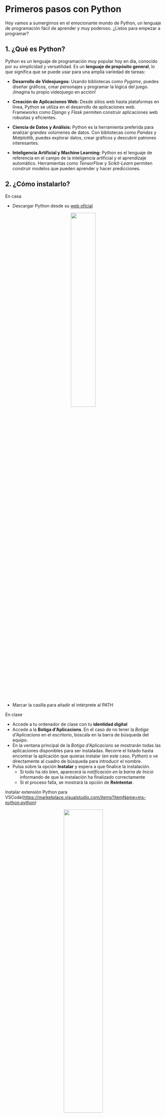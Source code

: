 # Primeros pasos con Python

Hoy vamos a sumergirnos en el emocionante mundo de Python, un lenguaje de programación fácil de aprender y muy poderoso. ¿Listos para empezar a programar? 

## 1. ¿Qué es Python?

Python es un lenguaje de programación muy popular hoy en dia, conocido por su simplicidad y versatilidad. Es un **lenguaje de propósito general**, lo que significa que se puede usar para una amplia variedad de tareas:

* **Desarrollo de Videojuegos:** Usando bibliotecas como *Pygame*, puedes diseñar gráficos, crear personajes y programar la lógica del juego. ¡Imagina tu propio videojuego en acción!

* **Creación de Aplicaciones Web:** Desde sitios web hasta plataformas en línea, Python se utiliza en el desarrollo de aplicaciones web. Frameworks como *Django* y *Flask* permiten construir aplicaciones web robustas y eficientes.

* **Ciencia de Datos y Análisis:** Python es la herramienta preferida para analizar grandes volúmenes de datos. Con bibliotecas como *Pandas* y *Matplotlib*, puedes explorar datos, crear gráficos y descubrir patrones interesantes.

* **Inteligencia Artificial y Machine Learning:** Python es el lenguaje de referencia en el campo de la inteligencia artificial y el aprendizaje automático. Herramientas como *TensorFlow* y *Scikit-Learn* permiten construir modelos que pueden aprender y hacer predicciones.

## 2. ¿Cómo instalarlo?

En casa 
* Descargar Python desde su [web oficial](https://www.python.org/downloads/)

<div align="center">
    <img src="/primero-bach/img/instalacion_python.png" width="40%">
</div>

* Marcar la casilla para añadir el intérprete al PATH


En clase
* Accede a tu ordenador de clase con tu **identidad digital**
* Accede a la **Botiga d'Aplicacions**. En el caso de no tener la *Botiga d'Aplicacions* en el escritorio, búscala en la barra de búsqueda del equipo. 
* En la ventana principal de la *Botiga d'Aplicacions* se mostrarán todas las aplicaciones disponibles para ser instaladas. Recorre el listado hasta encontrar la aplicación que quieras instalar (en este caso, Python) o ve directamente al cuadro de búsqueda para introducir el nombre.
* Pulsa sobre la opción **Instalar** y espera a que finalice la instalación.
    * Si todo ha ido bien, aparecerá la *notificación en la barra de Inicio* informando de que la instalación ha finalizado correctamente
    * Si el proceso falla, se mostrará la opción de **Reintentar**.


Instalar extensión Python para VSCode(https://marketplace.visualstudio.com/items?itemName=ms-python.python)
<div align="center">
    <img src="/primero-bach/img/instalacion_extension_python.png" width="50%">
</div>

## 3. ¿Cómo probarlo?

Abrir un terminal y escribir python o python3 (según sistema operativo) con el parámetro --version o bien -V
python --version

Mostrará la versión actualmente instalada de Python

## 4. ¿Cómo programar en Python?

Visual Studio Code
* Gratuito
* Open Source
* Muy personalizable con las extensiones

Instalación en casa
* Descargar versión desde [web oficial](https://code.visualstudio.com/)
* Instalar extensión Python de Microsoft

Instalación en el aula


Editores online para programas simples: [Programiz](https://www.programiz.com/python-programming/online-compiler/)

VSCode + plugin Python de Microsoft

## 5. Nuestro primer programa

## 6. Es tu turno

Modificar





